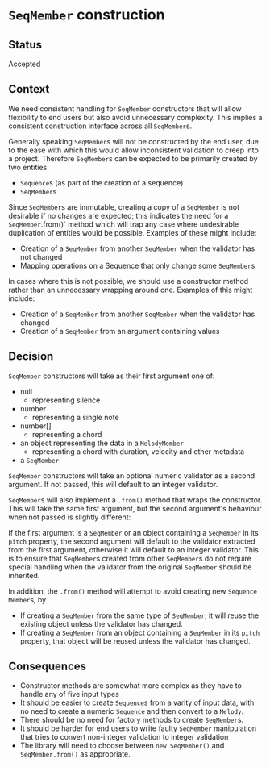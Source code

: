 # `SeqMember` construction

## Status

Accepted

## Context

We need consistent handling for `SeqMember` constructors that will allow flexibility to end users but also avoid unnecessary complexity. This implies a consistent construction interface across all `SeqMember`s.

Generally speaking `SeqMember`s will not be constructed by the end user, due to the ease with which this would allow inconsistent validation to creep into a project. Therefore `SeqMember`s can be expected to be primarily created by two entities:
- `Sequence`s (as part of the creation of a sequence)
- `SeqMember`s

Since `SeqMember`s are immutable, creating a copy of a `SeqMember` is not desirable if no changes are expected; this indicates the need for a `SeqMember`.from()` method which will trap any case where undesirable duplication of entities would be possible. Examples of these might include:
- Creation of a `SeqMember` from another `SeqMember` when the validator has not changed
- Mapping operations on a Sequence that only change some `SeqMember`s

In cases where this is not possible, we should use a constructor method rather than an unnecessary wrapping around one. Examples of this might include:
- Creation of a `SeqMember` from another `SeqMember` when the validator has changed
- Creation of a `SeqMember` from an argument containing values

## Decision

`SeqMember` constructors will take as their first argument one of:
- null
  - representing silence
- number
  - representing a single note
- number[]
  - representing a chord
- an object representing the data in a `MelodyMember`
  - representing a chord with duration, velocity and other metadata
- a `SeqMember`

`SeqMember` constructors will take an optional numeric validator as a second argument. If not passed, this will default to an integer validator.

`SeqMember`s will also implement a `.from()` method that wraps the constructor. This will take the same first argument, but the second argument's behaviour when not passed is slightly different:

If the first argument is a `SeqMember` or an object containing a `SeqMember` in its `pitch` property, the second argument will default to the validator extracted from the first argument, otherwise it will default to an integer validator. This is to ensure that `SeqMember`s created from other `SeqMember`s do not require special handling when the validator from the original `SeqMember` should be inherited.

In addition, the `.from()` method will attempt to avoid creating new `Sequence Member`s, by
- If creating a `SeqMember` from the same type of `SeqMember`, it will reuse the existing object unless the validator has changed.
- If creating a `SeqMember` from an object containing a `SeqMember` in its `pitch` property, that object will be reused unless the validator has changed.

## Consequences

- Constructor methods are somewhat more complex as they have to handle any of five input types
- It should be easier to create `Sequence`s from a varity of input data, with no need to create a numeric `Sequence` and then convert to a `Melody`.
- There should be no need for factory methods to create `SeqMember`s.
- It should be harder for end users to write faulty `SeqMember` manipulation that tries to convert non-integer validation to integer validation
- The library will need to choose between `new SeqMember()` and `SeqMember.from()` as appropriate.

